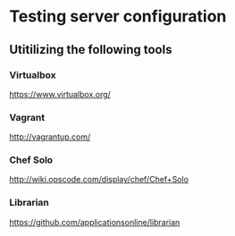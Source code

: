 # Testing server configuration #

## Utitilizing the following tools ##

### Virtualbox ###
https://www.virtualbox.org/

### Vagrant ###
http://vagrantup.com/

### Chef Solo ###
http://wiki.opscode.com/display/chef/Chef+Solo

### Librarian ###
https://github.com/applicationsonline/librarian
